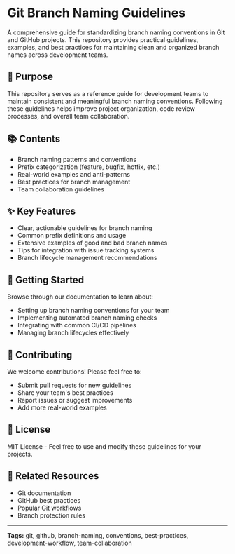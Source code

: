 # Git Branch Naming Guidelines

A comprehensive guide for standardizing branch naming conventions in Git and GitHub projects. This repository provides practical guidelines, examples, and best practices for maintaining clean and organized branch names across development teams.

## 🎯 Purpose

This repository serves as a reference guide for development teams to maintain consistent and meaningful branch naming conventions. Following these guidelines helps improve project organization, code review processes, and overall team collaboration.

## 📚 Contents

- Branch naming patterns and conventions
- Prefix categorization (feature, bugfix, hotfix, etc.)
- Real-world examples and anti-patterns
- Best practices for branch management
- Team collaboration guidelines

## ✨ Key Features

- Clear, actionable guidelines for branch naming
- Common prefix definitions and usage
- Extensive examples of good and bad branch names
- Tips for integration with issue tracking systems
- Branch lifecycle management recommendations

## 🚀 Getting Started

Browse through our documentation to learn about:
- Setting up branch naming conventions for your team
- Implementing automated branch naming checks
- Integrating with common CI/CD pipelines
- Managing branch lifecycles effectively

## 🤝 Contributing

We welcome contributions! Please feel free to:
- Submit pull requests for new guidelines
- Share your team's best practices
- Report issues or suggest improvements
- Add more real-world examples

## 📖 License

MIT License - Feel free to use and modify these guidelines for your projects.

## 🔗 Related Resources

- Git documentation
- GitHub best practices
- Popular Git workflows
- Branch protection rules

---

**Tags:** git, github, branch-naming, conventions, best-practices, development-workflow, team-collaboration
